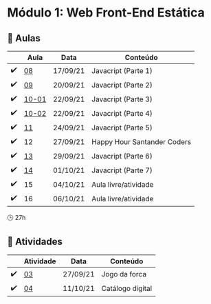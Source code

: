 # Módulo 1: Web Front-End Estática

## :blue_book: Aulas

|                    | Aula                      | Data     | Conteúdo                    |
| ------------------ | --------------------------| -------- | ----------------------------|
| :heavy_check_mark: | [08](aulas/aula_08)       | 17/09/21 | Javacript (Parte 1)         |
| :heavy_check_mark: | [09](aulas/aula_09)       | 20/09/21 | Javacript (Parte 2)         |
| :heavy_check_mark: | [10-01](aulas/aula_10-01) | 22/09/21 | Javacript (Parte 3)         |
| :heavy_check_mark: | [10-02](aulas/aula_10-02) | 22/09/21 | Javacript (Parte 4)         |
| :heavy_check_mark: | [11](aulas/aula_11)       | 24/09/21 | Javacript (Parte 5)         |
| :heavy_check_mark: | 12                        | 27/09/21 | Happy Hour Santander Coders |
| :heavy_check_mark: | [13](aulas/aula_13)       | 29/09/21 | Javacript (Parte 6)         |
| :heavy_check_mark: | [14](aulas/aula_14)       | 01/10/21 | Javacript (Parte 7)         |
| :heavy_check_mark: | 15                        | 04/10/21 | Aula livre/atividade        |
| :heavy_check_mark: | 16                        | 06/10/21 | Aula livre/atividade        |

:clock3: 27h

## :pencil: Atividades

|                    | Atividade                     | Data     | Conteúdo         |
| ------------------ | ----------------------------- | -------- | ---------------- |
| :heavy_check_mark: | [03](atividades/atividade_03) | 27/09/21 | Jogo da forca    |
| :heavy_check_mark: | [04](atividades/atividade_04) | 11/10/21 | Catálogo digital |
